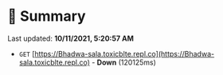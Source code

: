 # 📖 Summary
Last updated: **10/11/2021, 5:20:57 AM**

- `GET` [https://Bhadwa-sala.toxicblte.repl.co](https://Bhadwa-sala.toxicblte.repl.co) - **Down** (120125ms)
